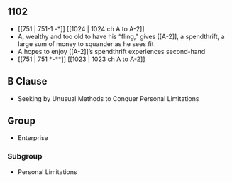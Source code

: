 ## 1102
- [[751 | 751-1 -*]] [[1024 | 1024 ch A to A-2]] 
- A, wealthy and too old to have his “fling,” gives [[A-2]], a spendthrift, a large sum of money to squander as he sees fit
- A hopes to enjoy [[A-2]]’s spendthrift experiences second-hand
- [[751 | 751 *-**]] [[1023 | 1023 ch A to A-2]] 

## B Clause
- Seeking by Unusual Methods to Conquer Personal Limitations

## Group
- Enterprise

### Subgroup
- Personal Limitations

